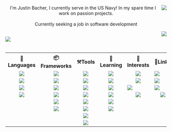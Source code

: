 <!--**Jabbey92/Jabbey92** is a ✨ _special_ ✨ repository because its `README.md` (this file) appears on your GitHub profile.-->
<span>
    <img align="right" src="https://github-profile-summary-cards.vercel.app/api/cards/profile-details?username=Jabbey92&theme=2077" />
    <p align="center">I'm Justin Bacher, I currently serve in the US Navy! In my spare time I work on passion projects.</br></br>Currently seeking a job in software development</p>
</span>
<img align="right" src="https://stackoverflow-card.vercel.app/?userID=225020&theme=tomorrownightblue&showIcons=false" />
</br>
<img align="left" src="https://github-profile-trophy.vercel.app/?username=Jabbey92&theme=algolia&column=4&row=1&margin-w=10" />
</br></br>
<table align="center">
    <tr>
        <th align="center">📝Languages</th>
        <th align="center">📦Frameworks</th>
        <th align="center">⚒️Tools</th>
        <th align="center">📖Learning</th>
        <th align="center">👀Interests</th>
        <th align="center">🔗Links</th>
    </tr>
    <tr>
        <td align="center"><a href="http://python.org/"><img src="https://img.shields.io/badge/Python-FFD43B?style=for-the-badge&logo=python&logoColor=blue" /></a></td>
        <td align="center"><img src="https://img.shields.io/badge/fastapi-109989?style=for-the-badge&logo=FASTAPI&logoColor=white" /></td>
        <td align="center"><img src="https://img.shields.io/badge/SQLite-07405E?style=for-the-badge&logo=sqlite&logoColor=white" />
        <td align="center"><img src="https://img.shields.io/badge/JavaScript-323330?style=for-the-badge&logo=javascript&logoColor=F7DF1E" /></td>
        <td align="center"><img src="https://img.shields.io/badge/Rust-black?style=for-the-badge&logo=rust&logoColor=#E57324" /></td>
        <td><a href="mailto: 92jbach@gmail.com"><img src="https://img.shields.io/badge/Gmail-D14836?style=for-the-badge&logo=gmail&logoColor=white" /></a></td>
    </tr>
    <tr>
        <td align="center"><a href="http://www.lua.org/"><img src="https://img.shields.io/badge/Lua-2C2D72?style=for-the-badge&logo=lua&logoColor=white" /></a></td>
        <td align="center"><img src="https://img.shields.io/badge/Tailwind_CSS-38B2AC?style=for-the-badge&logo=tailwind-css&logoColor=white" /></td>
        <td align="center"><img src="https://img.shields.io/badge/MongoDB-4EA94B?style=for-the-badge&logo=mongodb&logoColor=white" /></td>
        <td align="center"><img src="https://img.shields.io/badge/TypeScript-007ACC?style=for-the-badge&logo=typescript&logoColor=white" /></td>
        <td align="center"><img src="https://img.shields.io/badge/Go-00ADD8?style=for-the-badge&logo=go&logoColor=white" /></td>
        <td><a href="https://www.linkedin.com/in/justin-bacher-1392b519/"><img src="https://img.shields.io/badge/LinkedIn-0077B5?style=for-the-badge&logo=linkedin&logoColor=white" /></a></td>
    </tr>
    <tr>
        <td align="center"><img src="https://img.shields.io/badge/HTML5-E34F26?style=for-the-badge&logo=html5&logoColor=white" /></td>
        <td align="center"><img src="https://img.shields.io/badge/Adobe%20Photoshop-31A8FF?style=for-the-badge&logo=Adobe%20Photoshop&logoColor=black" /></td>
        <td align="center"><img src="https://img.shields.io/badge/redis-%23DD0031.svg?&style=for-the-badge&logo=redis&logoColor=white" /></td>
        <td align="center"><img src="https://img.shields.io/badge/WebAssembly-654FF0?style=for-the-badge&logo=WebAssembly&logoColor=white" /></td>
        <td><img src="https://img.shields.io/badge/Haskell-5D4F85?style=for-the-badge&logo=haskell&logoColor=white" /></td>
        <td><a href="discordapp.com/users/243934463615041536"><img src="https://img.shields.io/badge/Discord-5865F2?style=for-the-badge&logo=discord&logoColor=white" /></a></td>
    </tr>
    <tr>
        <td align="center"><img src="https://img.shields.io/badge/CSS3-1572B6?style=for-the-badge&logo=css3&logoColor=white" /></td>
        <td align="center"><img src="https://img.shields.io/badge/Adobe%20Illustrator-FF9A00?style=for-the-badge&logo=adobe%20illustrator&logoColor=white" /></td>
        <td align="center"><img src="https://img.shields.io/badge/PostgreSQL-316192?style=for-the-badge&logo=postgresql&logoColor=white" /></td>
        <td align="center"><img src="https://img.shields.io/badge/Nginx-009639?style=for-the-badge&logo=nginx&logoColor=white" /></td>
        <td align="center"><img src="https://img.shields.io/badge/Julia-9558B2?style=for-the-badge&logo=julia&logoColor=white" /></td>
        <td align="center"><a href="https://www.reddit.com/user/JabSmack"><img src="https://img.shields.io/badge/Reddit-FF4500?style=for-the-badge&logo=reddit&logoColor=white" /></a></td>
    </tr>
    <tr>
        <td></td>
        <td align="center"><img src="https://img.shields.io/badge/Numpy-777BB4?style=for-the-badge&logo=numpy&logoColor=white" /></td>
        <td align="center"><img src="https://img.shields.io/badge/VSCode-0078D4?style=for-the-badge&logo=visual%20studio%20code&logoColor=white" /></td>
        <td align="center"><img src="https://img.shields.io/badge/Svelte-4A4A55?style=for-the-badge&logo=svelte&logoColor=FF3E00" /></td>
        <td></td>
        <td></td>
    </tr>
    <tr>
        <td></td>
        <td align="center"><img src="https://img.shields.io/badge/Pandas-2C2D72?style=for-the-badge&logo=pandas&logoColor=white" /></td>
        <td align="center"><img src="https://img.shields.io/badge/Linux-FCC624?style=for-the-badge&logo=linux&logoColor=black" /></td>
        <td align="center"><img src="https://img.shields.io/badge/GraphQl-E10098?style=for-the-badge&logo=graphql&logoColor=white" /></td>
        <td></td>
        <td></td>
    </tr>
    <tr>
        <td></td>
        <td></td>
        <td align="center"><img src="https://img.shields.io/badge/Docker-2CA5E0?style=for-the-badge&logo=docker&logoColor=white" /></td>
        <td></td>
        <td></td>
        <td></td>
    </tr>
    <tr>
        <td></td>
        <td></td>
        <td align="center"><img src="https://img.shields.io/badge/Vercel-000000?style=for-the-badge&logo=vercel&logoColor=white" /></td>
        <td></td>
        <td></td>
        <td></td>
    </tr>
</table>

<!--<img align="center" src="https://github-readme-streak-stats.herokuapp.com/?user=Jabbey92" />-->

<!--
Here are some ideas to get you started:

- 🔭 I’m currently working on ...
- 🌱 I’m currently learning ...
- 👯 I’m looking to collaborate on ...
- 🤔 I’m looking for help with ...
- 💬 Ask me about ...
- 📫 How to reach me: ...
- 😄 Pronouns: ...
- ⚡ Fun fact: ...
-->
